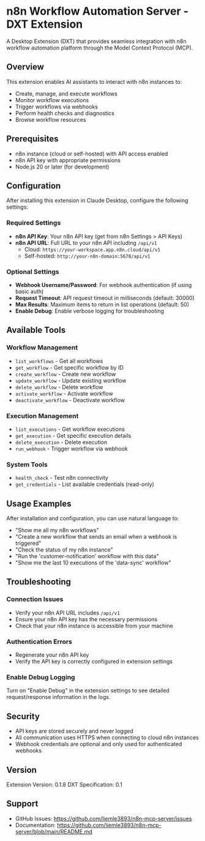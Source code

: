 # n8n Workflow Automation Server - DXT Extension

A Desktop Extension (DXT) that provides seamless integration with n8n workflow automation platform through the Model Context Protocol (MCP).

## Overview

This extension enables AI assistants to interact with n8n instances to:
- Create, manage, and execute workflows
- Monitor workflow executions
- Trigger workflows via webhooks
- Perform health checks and diagnostics
- Browse workflow resources

## Prerequisites

- n8n instance (cloud or self-hosted) with API access enabled
- n8n API key with appropriate permissions
- Node.js 20 or later (for development)

## Configuration

After installing this extension in Claude Desktop, configure the following settings:

### Required Settings

- **n8n API Key**: Your n8n API key (get from n8n Settings > API Keys)
- **n8n API URL**: Full URL to your n8n API including `/api/v1`
  - Cloud: `https://your-workspace.app.n8n.cloud/api/v1`
  - Self-hosted: `http://your-n8n-domain:5678/api/v1`

### Optional Settings

- **Webhook Username/Password**: For webhook authentication (if using basic auth)
- **Request Timeout**: API request timeout in milliseconds (default: 30000)
- **Max Results**: Maximum items to return in list operations (default: 50)
- **Enable Debug**: Enable verbose logging for troubleshooting

## Available Tools

### Workflow Management
- `list_workflows` - Get all workflows
- `get_workflow` - Get specific workflow by ID
- `create_workflow` - Create new workflow
- `update_workflow` - Update existing workflow
- `delete_workflow` - Delete workflow
- `activate_workflow` - Activate workflow
- `deactivate_workflow` - Deactivate workflow

### Execution Management
- `list_executions` - Get workflow executions
- `get_execution` - Get specific execution details
- `delete_execution` - Delete execution
- `run_webhook` - Trigger workflow via webhook

### System Tools
- `health_check` - Test n8n connectivity
- `get_credentials` - List available credentials (read-only)

## Usage Examples

After installation and configuration, you can use natural language to:

- "Show me all my n8n workflows"
- "Create a new workflow that sends an email when a webhook is triggered"
- "Check the status of my n8n instance"
- "Run the 'customer-notification' workflow with this data"
- "Show me the last 10 executions of the 'data-sync' workflow"

## Troubleshooting

### Connection Issues
- Verify your n8n API URL includes `/api/v1`
- Ensure your n8n API key has the necessary permissions
- Check that your n8n instance is accessible from your machine

### Authentication Errors
- Regenerate your n8n API key
- Verify the API key is correctly configured in extension settings

### Enable Debug Logging
Turn on "Enable Debug" in the extension settings to see detailed request/response information in the logs.

## Security

- API keys are stored securely and never logged
- All communication uses HTTPS when connecting to cloud n8n instances
- Webhook credentials are optional and only used for authenticated webhooks

## Version

Extension Version: 0.1.8
DXT Specification: 0.1

## Support

- GitHub Issues: https://github.com/liemle3893/n8n-mcp-server/issues
- Documentation: https://github.com/liemle3893/n8n-mcp-server/blob/main/README.md